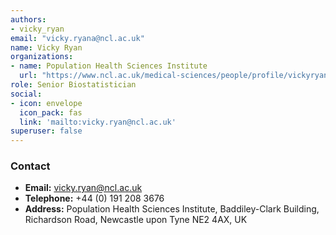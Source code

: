 ```yaml
---
authors:
- vicky_ryan
email: "vicky.ryana@ncl.ac.uk"
name: Vicky Ryan
organizations:
- name: Population Health Sciences Institute
  url: "https://www.ncl.ac.uk/medical-sciences/people/profile/vickyryan.html"
role: Senior Biostatistician
social:
- icon: envelope
  icon_pack: fas
  link: 'mailto:vicky.ryan@ncl.ac.uk'
superuser: false
---
```


### Contact

- __Email:__ [vicky.ryan@ncl.ac.uk](mailto:vicky.ryan@ncl.ac.uk)
- __Telephone:__ +44 (0) 191 208 3676
- __Address:__ Population Health Sciences Institute, Baddiley-Clark Building, Richardson Road, Newcastle upon Tyne NE2 4AX, UK
